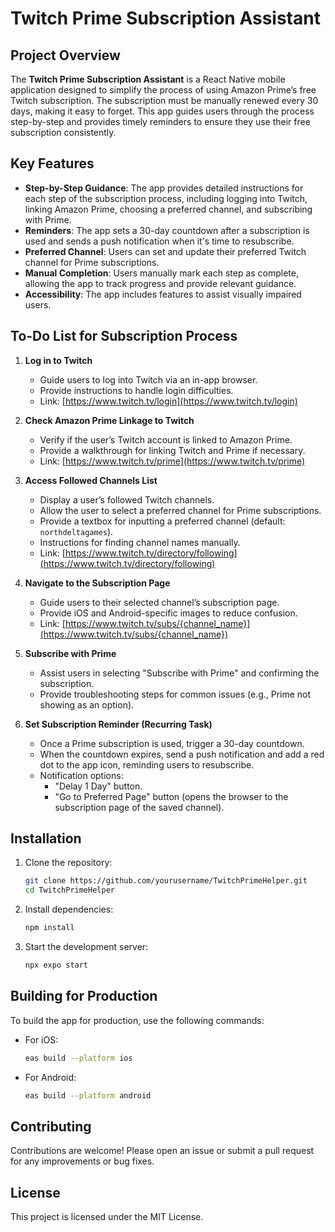 
# Twitch Prime Subscription Assistant

## Project Overview

The **Twitch Prime Subscription Assistant** is a React Native mobile application designed to simplify the process of using Amazon Prime’s free Twitch subscription. The subscription must be manually renewed every 30 days, making it easy to forget. This app guides users through the process step-by-step and provides timely reminders to ensure they use their free subscription consistently.

## Key Features

- **Step-by-Step Guidance**: The app provides detailed instructions for each step of the subscription process, including logging into Twitch, linking Amazon Prime, choosing a preferred channel, and subscribing with Prime.
- **Reminders**: The app sets a 30-day countdown after a subscription is used and sends a push notification when it's time to resubscribe.
- **Preferred Channel**: Users can set and update their preferred Twitch channel for Prime subscriptions.
- **Manual Completion**: Users manually mark each step as complete, allowing the app to track progress and provide relevant guidance.
- **Accessibility**: The app includes features to assist visually impaired users.

## To-Do List for Subscription Process

1. **Log in to Twitch**  
   - Guide users to log into Twitch via an in-app browser.
   - Provide instructions to handle login difficulties.
   - Link: [https://www.twitch.tv/login](https://www.twitch.tv/login)

2. **Check Amazon Prime Linkage to Twitch**  
   - Verify if the user’s Twitch account is linked to Amazon Prime.
   - Provide a walkthrough for linking Twitch and Prime if necessary.
   - Link: [https://www.twitch.tv/prime](https://www.twitch.tv/prime)

3. **Access Followed Channels List**  
   - Display a user’s followed Twitch channels.
   - Allow the user to select a preferred channel for Prime subscriptions.
   - Provide a textbox for inputting a preferred channel (default: `northdeltagames`).
   - Instructions for finding channel names manually.
   - Link: [https://www.twitch.tv/directory/following](https://www.twitch.tv/directory/following)

4. **Navigate to the Subscription Page**  
   - Guide users to their selected channel’s subscription page.
   - Provide iOS and Android-specific images to reduce confusion.
   - Link: [https://www.twitch.tv/subs/{channel_name}](https://www.twitch.tv/subs/{channel_name})

5. **Subscribe with Prime**  
   - Assist users in selecting "Subscribe with Prime" and confirming the subscription.
   - Provide troubleshooting steps for common issues (e.g., Prime not showing as an option).

6. **Set Subscription Reminder (Recurring Task)**  
   - Once a Prime subscription is used, trigger a 30-day countdown.
   - When the countdown expires, send a push notification and add a red dot to the app icon, reminding users to resubscribe.
   - Notification options:
     - "Delay 1 Day" button.
     - "Go to Preferred Page" button (opens the browser to the subscription page of the saved channel).

## Installation

1. Clone the repository:
   ```sh
   git clone https://github.com/yourusername/TwitchPrimeHelper.git
   cd TwitchPrimeHelper
   ```

2. Install dependencies:
   ```sh
   npm install
   ```

3. Start the development server:
   ```sh
   npx expo start
   ```

## Building for Production

To build the app for production, use the following commands:

- For iOS:
  ```sh
  eas build --platform ios
  ```

- For Android:
  ```sh
  eas build --platform android
  ```

## Contributing

Contributions are welcome! Please open an issue or submit a pull request for any improvements or bug fixes.

## License

This project is licensed under the MIT License.
